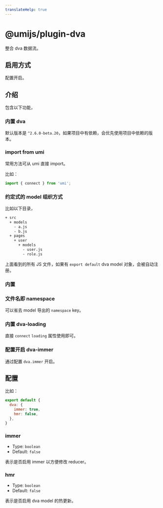 ```yaml
---
translateHelp: true
---
```


# @umijs/plugin-dva


整合 dva 数据流。

## 启用方式

配置开启。

## 介绍

包含以下功能，

### 内置 dva

默认版本是 `^2.6.0-beta.20`，如果项目中有依赖，会优先使用项目中依赖的版本。

### import from umi

常用方法可从 umi 直接 import。

比如：

```js
import { connect } from 'umi';
```

### 约定式的 model 组织方式

比如以下目录，

```bash
+ src
  + models
    - a.js
    - b.js
  + pages
    + user
      + models
        - user.js
        - role.js
```

上面看到的所有 JS 文件，如果有 `export default` dva model 对象，会被自动注册。

### 内置

### 文件名即 namespace

可以省去 model 导出的 `namespace` key。

### 内置 dva-loading

直接 `connect` `loading` 属性使用即可。

### 配置开启 dva-immer

通过配置 `dva.immer` 开启。

## 配置

比如：

```js
export default {
  dva: {
    immer: true,
    hmr: false,
  },
}
```

### immer

* Type: `boolean`
* Default: `false`

表示是否启用 immer 以方便修改 reducer。

### hmr

* Type: `boolean`
* Default: `false`

表示是否启用 dva model 的热更新。

